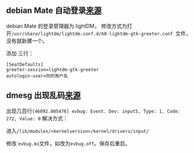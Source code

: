 ## debian Mate 自动登录[来源](https://ubuntu-mate.community/t/auto-login-to-the-desktop/60)

  debian Mate 的登录管理器为 lightDM， 修改方式为打开`/usr/share/lightdm/lightdm.conf.d/60-lightdm-gtk-greeter.conf `文件，没有就新建一个。
  
  添加 三行：
  
  ```
[SeatDefaults]
greeter-session=lightdm-gtk-greeter
autologin-user=你的用户名
```

## dmesg 出现乱码[来源](http://forums.debian.net/viewtopic.php?t=8457)

出现几百行`[46092.005476] evbug: Event. Dev: input5, Type: 1, Code: 272, Value: 0`
解决方式：

  进入`/lib/modules/<kernelversion>/kernel/drivers/input/`
  
  修改 `evbug.ko`文件，如改为`evbug.off`。保存后重启。
  
  

